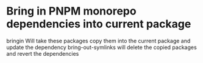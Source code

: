 # Bring in PNPM monorepo dependencies into current package

bringin Will take these packages copy them into the current package and update the dependency
bring-out-symlinks will delete the copied packages and revert the dependencies